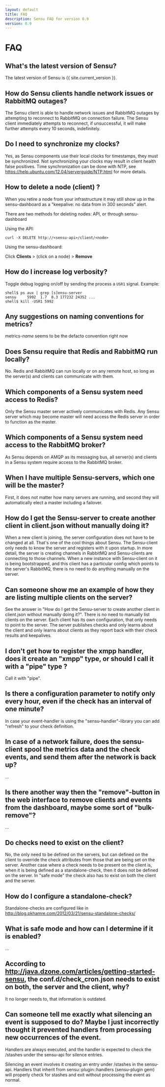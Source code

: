 ```yaml
---
layout: default
title: FAQ
description: Sensu FAQ for version 0.9
version: 0.9
---
```


# FAQ

## What's the latest version of Sensu?

The latest version of Sensu is {{ site.current_version }}.

## How do Sensu clients handle network issues or RabbitMQ outages?

The Sensu client is able to handle network issues and RabbitMQ outages by attempting to reconnect to RabbitMQ on connection failure. The Sensu client immediately attempts to reconnect, if unsuccessful, it will make further attempts every 10 seconds, indefinitely.

## Do I need to synchronize my clocks?

Yes, as Sensu components use their local clocks for timestamps, they must be synchronized. Not synchronizing your clocks may result in client health false positives. Time synchronization can be done with NTP, see https://help.ubuntu.com/12.04/serverguide/NTP.html for more details. 

## How to delete a node (client) ?

When you retire a node from your infrastructure it may still show up in the sensu-dashboard as a "keepalive: no data from <host> in 300 seconds" alert.

There are two methods for deleting nodes: API, or through sensu-dashboard

Using the API:

```
curl -X DELETE http://<sensu-api>/client/<node>
```

Using the sensu-dashboard:

Click **Clients** > (click on a node) > **Remove**

## How do I increase log verbosity?

Toggle debug logging on/off by sending the process a `USR1` signal. Example:

```
shell$ ps aux | grep [s]ensu-server
sensu     5992  1.7  0.3 177232 24352 ...
shell$ kill -USR1 5992
```

## Any suggestions on naming conventions for metrics?

metrics-*name* seems to be the defacto convention right now

## Does Sensu require that Redis and RabbitMQ run locally?

No. Redis and RabbitMQ can run locally or on any remote host, so long as the server(s) and clients can communicate with them.

## Which components of a Sensu system need access to Redis?

Only the Sensu master server actively communicates with Redis. Any Sensu server which may become master will need access the Redis server in order to function as the master.

## Which components of a Sensu system need access to the RabbitMQ broker?

As Sensu depends on AMQP as its messaging bus, all server(s) and clients in a Sensu system require access to the RabbitMQ broker.

## When I have multiple Sensu-servers, which one will be the master?

First, it does not matter how many servers are running, and second they will automatically elect a master including a failover.

## How do I get the Sensu-server to create another client in client.json without manually doing it?

When a new client is joining, the server configuration does not have to be changed at all. That's one of the cool things about Sensu. The Sensu-client only needs to know the server and registers with it upon startup. In more detail, the server is creating channels in RabbitMQ and Sensu-clients are connecting to those channels. When a new instance with Sensu-client on it is being bootstrapped, and this client has a particular config which points to the server's RabbitMQ, there is no need to do anything manually on the server.

## Can someone show me an example of how they are listing multiple clients on the server?

See the answer in "How do I get the Sensu-server to create another client in client.json without manually doing it?". There is no need to manually list clients on the server. Each client has its own configuration, that only needs to point to the server. The server publishes checks and only learns about the client and only learns about clients as they report back with their check results and keepalives.

## I don't get how to register the xmpp handler, does it create an "xmpp" type, or should I call it with a "pipe" type ?

Call it with "pipe".

## Is there a configuration parameter to notify only every hour, even if the check has an interval of one minute?

In case your event-handler is using the "sensu-handler"-library you can add "refresh" to your check definition.

## In case of a network failure, does the sensu-client spool the metrics data and the check events, and send them after the network is back up?

...

## Is there another way then the "remove"-button in the web interface to remove clients and events from the dashboard, maybe some sort of "bulk-remove"?

...

## Do checks need to exist on the client?

No, the only need to be defined on the servers, but can defined on the client to override the check attributes from those that are being set on the server. Another case where a check needs to be present on the client is, when it is being defined as a standalone-check, then it does not be defined on the server. In "safe mode" the check also has to exist on both the client and the server.

## How do I configure a standalone-check?
Standalone-checks are configured like in http://blog.pkhamre.com/2012/03/21/sensu-standalone-checks/

## What is safe mode and how can I determine if it is enabled?

...

## According to  http://java.dzone.com/articles/getting-started-sensu, the conf.d/check_cron.json needs to exist on both, the server and the client, why?

It no longer needs to, that information is outdated.

## Can someone tell me exactly what silencing an event is supposed to do? Maybe I just incorrectly thought it prevented handlers from processing new occurrences of the event.

Handlers are always executed, and the handler is expected to check the /stashes under the sensu-api for silence entries.

Silencing an event involves it creating an entry under /stashes in the sensu-api. Handlers that inherit from   sensu::plugin::handlers (sensu-plugin gem) will properly check for stashes and exit without processing the event as normal.

